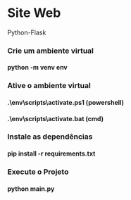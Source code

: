 # Site Web
 Python-Flask

### Crie um ambiente virtual
#### python -m venv env

### Ative o ambiente virtual
#### .\env\scripts\activate.ps1 (powershell)
#### .\env\scripts\activate.bat (cmd)

### Instale as dependências
#### pip install -r requirements.txt

### Execute o Projeto
#### python main.py